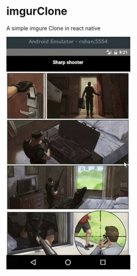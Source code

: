 # imgurClone
A simple imgure Clone in react native 

![Preview](https://github.com/Rohanhacker/imgurClone/blob/master/Peek%202017-04-06%2021-18.gif)
